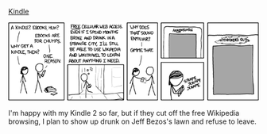 [Kindle](https://xkcd.com/548)

![Kindle](./random_comic.png)

I'm happy with my Kindle 2 so far, but if they cut off the free Wikipedia browsing, I plan to show up drunk on Jeff Bezos's lawn and refuse to leave.

